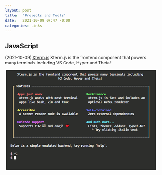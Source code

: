 ```yaml
---
layout: post
title:  "Projects and Tools"
date:   2021-10-09 07:47 -0700
categories: links
---
```


## JavaScript

(2021-10-09) [Xterm.js](https://xtermjs.org/) Xterm.js is the frontend component that powers many terminals including VS Code, Hyper and Theia!

![picture 1](../../images/aa65f246a3705170c5453c55a3ae8e8df1f1a7dd875557d993efcb61ad8be94f.png)



